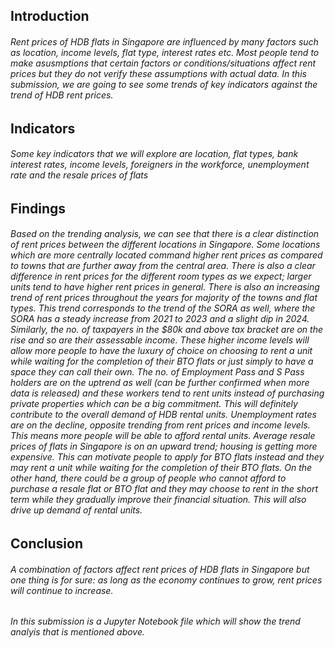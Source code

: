 ## Introduction
###### Rent prices of HDB flats in Singapore are influenced by many factors such as location, income levels, flat type, interest rates etc. Most people tend to make asusmptions that certain factors or conditions/situations affect rent prices but they do not verify these assumptions with actual data. In this submission, we are going to see some trends of key indicators against the trend of HDB rent prices. 


## Indicators
###### Some key indicators that we will explore are location, flat types, bank interest rates, income levels, foreigners in the workforce, unemployment rate and the resale prices of flats


## Findings
###### Based on the trending analysis, we can see that there is a clear distinction of rent prices between the different locations in Singapore. Some locations which are more centrally located command higher rent prices as compared to towns that are further away from the central area. There is also a clear difference in rent prices for the different room types as we expect; larger units tend to have higher rent prices in general. There is also an increasing trend of rent prices throughout the years for majority of the towns and flat types. This trend corresponds to the trend of the SORA as well, where the SORA has a steady increase from 2021 to 2023 and a slight dip in 2024. Similarly, the no. of taxpayers in the $80k and above tax bracket are on the rise and so are their assessable income. These higher income levels will allow more people to have the luxury of choice on choosing to rent a unit while waiting for the completion of their BTO flats or just simply to have a space they can call their own. The no. of Employment Pass and S Pass holders are on the uptrend as well (can be further confirmed when more data is released) and these workers tend to rent units instead of purchasing private properties which can be a big commitment. This will definitely contribute to the overall demand of HDB rental units. Unemployment rates are on the decline, opposite trending from rent prices and income levels. This means more people will be able to afford rental units. Average resale prices of flats in Singapore is on an upward trend; housing is getting more expensive. This can motivate people to apply for BTO flats instead and they may rent a unit while waiting for the completion of their BTO flats. On the other hand, there could be a group of people who cannot afford to purchase a resale flat or BTO flat and they may choose to rent in the short term while they gradually improve their financial situation. This will also drive up demand of rental units.


## Conclusion
###### A combination of factors affect rent prices of HDB flats in Singapore but one thing is for sure: as long as the economy continues to grow, rent prices will continue to increase.


###### _In this submission is a Jupyter Notebook file which will show the trend analyis that is mentioned above._
